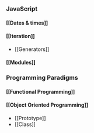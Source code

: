 ### JavaScript 
#### [[Dates & times]]
#### [[Iteration]]
* [[Generators]]
#### [[Modules]]
### Programming Paradigms
#### [[Functional Programming]]
#### [[Object Oriented Programming]]
*  [[Prototype]]
* [[Class]]


